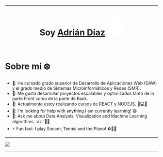 <hr>
<h1 align="center">Soy <a href="https://github.com/AdriDxC">Adrián Díaz<a><img src="https://github.com/Kathryn-Jie/Kathryn-Jie/blob/main/wave.gif" width="60px"/></h1>
<Br>
<h1>Sobre mí ❄️</h1>

- 🏫: He cursado grado superior de Desarrollo de Aplicaciones Web (DAW) y el grado medio de Sistemas Microinformáticos y Redes (SMR).
- 🔭: Me gusta desarrollar proyectos escalables y optimizados tanto de la parte Front como de la parte de Back.
- 🌱: Actualmente estoy realizando cursos de REACT y NODEJS. 🧠💻🤖
- 🤔: I’m looking for help with anything I am currently learning! 😅
- 💬: Ask me about Data Analysis, Visualization and Machine Learning algorithms. 📊📈🤖🧠
- ⚡  Fun fact: I play Soccer, Tennis and the Piano! ⚽🎾🎹
  
<hr>
<img src="https://lds-img.finalfantasyxiv.com/h/2/OmO15msqwMOJKT2G1RZ95_M1Xo.jpg?_gl=1*14mzkzx*_gcl_au*NTUxNzc0NzUxLjE3NTczMzk4Njk.&_ga=2.220140953.1852349992.1759624060-990158311.1683364916">
<hr>
